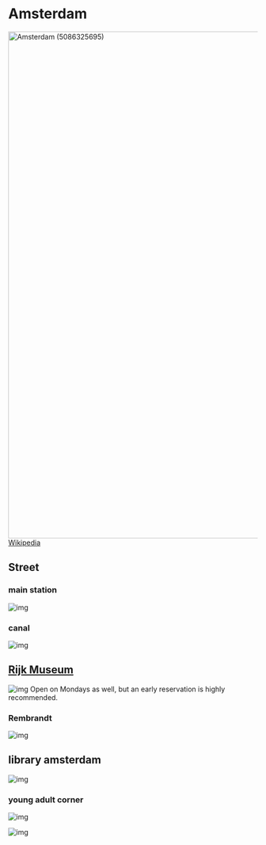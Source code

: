 # Amsterdam
<a title="Moyan Brenn from Italy, CC BY 2.0 &lt;https://creativecommons.org/licenses/by/2.0&gt;, via Wikimedia Commons" href="https://commons.wikimedia.org/wiki/File:Amsterdam_(5086325695).jpg"><img width="1024" alt="Amsterdam (5086325695)" src="https://upload.wikimedia.org/wikipedia/commons/thumb/9/9a/Amsterdam_%285086325695%29.jpg/1024px-Amsterdam_%285086325695%29.jpg?20180106224101"></a>
[Wikipedia](https://en.wikipedia.org/wiki/Amsterdam)  

## Street
### main station
![img](https://lh3.googleusercontent.com/d/1zqGm9JARSZBDb27HB_9ynjGgXaxc1lM1)
### canal
![img](https://lh3.googleusercontent.com/d/1gSrx2TBFJjpXxfSqz5XdctZ844W4q_ma)

## [Rijk Museum](https://www.rijksmuseum.nl/en)
![img](https://lh3.googleusercontent.com/d/1dCn13Y5v06g_ttj6vdYF0ZCvdD4og4xV)
Open on Mondays as well, but an early reservation is highly recommended.

### Rembrandt
![img](https://lh3.googleusercontent.com/d/1M9RhRsiZxldWz5hY003PFEzu3E6uGVuG)

## library amsterdam
![img](https://lh3.googleusercontent.com/d/1S0VYuitHzUa89216uMFf6YoRfwzxUtqI)
### young adult corner
![img](https://lh3.googleusercontent.com/d/10GswCtGemiwAUuDOvIacYC2LpL5B_SKI)

![img](https://lh3.googleusercontent.com/d/1O2890zvbVv4TPnwcIG_Tps6eEMyu57d9)
